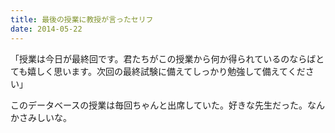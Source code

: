```yaml
---
title: 最後の授業に教授が言ったセリフ
date: 2014-05-22
---
```


「授業は今日が最終回です。君たちがこの授業から何か得られているのならばとても嬉しく思います。次回の最終試験に備えてしっかり勉強して備えてください」

このデータベースの授業は毎回ちゃんと出席していた。好きな先生だった。なんかさみしいな。

